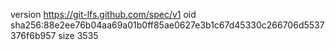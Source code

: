 version https://git-lfs.github.com/spec/v1
oid sha256:88e2ee76b04aa69a01b0ff85ae0627e3b1c67d45330c266706d5537376f6b957
size 3535
